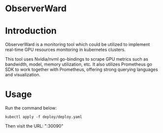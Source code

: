 # ObserverWard

# Introduction

ObserverWard is a monitoring tool which could be utilized to implement real-time GPU resources monitoring in kubernetes clusters.

This tool uses Nvidia/nvml go-bindings to scrape GPU metrics such as bandwidth, model, memory utilization, etc. It also utilizes Prometheus go SDK to work together with Prometheus, offering strong querying languages and visualization.

# Usage

Run the command below:

```
kubectl apply -f deploy/deploy.yaml
```

Then visit the URL: "<your-prometheus-machine-ip>:30090"